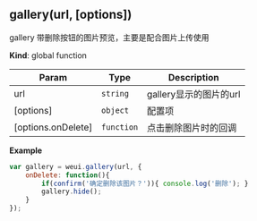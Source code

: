 <a name="gallery"></a>

## gallery(url, [options])
gallery 带删除按钮的图片预览，主要是配合图片上传使用

**Kind**: global function  

| Param | Type | Description |
| --- | --- | --- |
| url | <code>string</code> | gallery显示的图片的url |
| [options] | <code>object</code> | 配置项 |
| [options.onDelete] | <code>function</code> | 点击删除图片时的回调 |

**Example**  
```js
var gallery = weui.gallery(url, {
    onDelete: function(){
        if(confirm('确定删除该图片？')){ console.log('删除'); }
        gallery.hide();
    }
});
```
